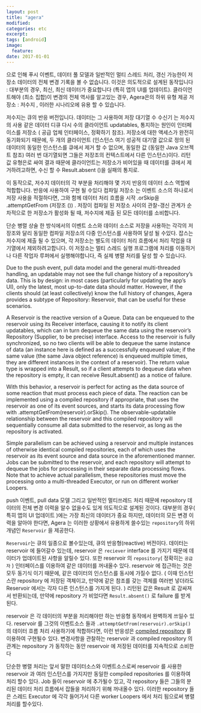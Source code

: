 ```yaml
---
layout: post
title: "agera"
modified: 
categories: etc
excerpt:
tags: [android]
image:
  feature:
date: 2017-01-01
---
```


으로 인해 푸시 이벤트, 데이터 풀 모델과 일반적인 멀티 스레드 처리, 갱신 가능한이 저장소 데이터의 전체 변경 기록을 볼 수 없습니다. 이것은 의도적으로 설계된 동작입니다 : 대부분의 경우, 최신, 최신 데이터가 중요합니다 (특히 앱의 UI를 업데이트). 클라이언트해야 (최소 집합)이 변경의 전체 역사를 알고있는 경우, Agera은의 하위 유형 제공 저장소 : 저수지 , 이러한 시나리오에 유용 할 수 있습니다.

저수지는 큐의 반응 버전입니다. 데이터는 그 사용하여 저장 대기열 수 수신기 는 저수지의 사용 같은 데이터 디큐 다시 수의 클라이언트 updatables, 통지하는 원인이 인터페이스를 저장소 ( 공급 업체 인터페이스, 정확하기 참조). 저장소에 대한 액세스가 완전히 동기화되기 때문에, 두 개의 클라이언트 (인스턴스 여기 성공적 대기열 값으로 정의 된 데이터의 동일한 인스턴스를 큐에서 제거 할 수 없으며, 동일한 값 (동일한 Java 오브젝트 참조) 여러 번 대기열되면 그들은 저장조의 컨텍스트에서 다른 인스턴스)이다. 리턴 값 유형은로 싸여 결과 때문에 클라이언트는 저장소가 비어있을 때 데이터를 큐에서 제거하려고하면, 수신 할 수 Result.absent ()을 실패의 통지로.

이 동작으로, 저수지 데이터의 각 부분을 처리해야 몇 가지 반응의 데이터 소스 역할에 적합합니다. 반응에 사용하여 구현 될 수있다 컴파일 저장소 는 이벤트 소스의 하나로서 저장 사용을 적절하다면, 그와 함께 데이터 처리 흐름을 시작 .orSkip을 .attemptGetFrom (저장조 ()) . 저장이 컴파일 된 저장소 사이의 관찰-갱신 관계가 순차적으로 한 저장소가 활성화 될 때, 저수지에 제출 된 모든 데이터를 소비합니다.

단순 병렬 상술 한 방식에서의 이벤트 소스와 데이터 소스로 저장을 사용하는 각각의 저장조와 달리 동일한 컴파일 저장소의 다중 인스턴스를 사용하여 달성 될 수있다. 잡스는 저수지에 제출 될 수 있으며, 각 저장소는 별도의 데이터 처리 흐름에서 처리 작업을 대기열에서 제외하려고합니다. 이 저장소는 멀티 스레드 실행 프로그램에 처리를 이동하거나 다른 작업자 루퍼에서 실행해야합니다, 즉 실제 병렬 처리를 달성 할 수 있습니다.


Due to the push event, pull data model and the general multi-threaded handling, an updatable may not see the full change history of a repository’s data. This is by design: in most cases (particularly for updating the app’s UI), only the latest, most up-to-date data should matter. However, if the clients should (at least collectively) know the full history of changes, Agera provides a subtype of Repository: Reservoir, that can be useful for these scenarios.

A Reservoir is the reactive version of a Queue. Data can be enqueued to the reservoir using its Receiver interface, causing it to notify its client updatables, which can in turn dequeue the same data using the reservoir’s Repository (Supplier, to be precise) interface. Access to the reservoir is fully synchronized, so no two clients will be able to dequeue the same instance of data (an instance here is defined as a successfully enqueued value; if the same value (the same Java object reference) is enqueued multiple times, they are different instances in the context of a reservoir). The return value type is wrapped into a Result, so if a client attempts to dequeue data when the repository is empty, it can receive Result.absent() as a notice of failure.

With this behavior, a reservoir is perfect for acting as the data source of some reaction that must process each piece of data. The reaction can be implemented using a compiled repository if appropriate, that uses the reservoir as one of its event sources, and starts its data processing flow with .attemptGetFrom(reservoir).orSkip(). The observable-updatable relationship between the reservoir and this compiled repository will sequentially consume all data submitted to the reservoir, as long as the repository is activated.

Simple parallelism can be achieved using a reservoir and multiple instances of otherwise identical compiled repositories, each of which uses the reservoir as its event source and data source in the aforementioned manner. Jobs can be submitted to the reservoir, and each repository will attempt to dequeue the jobs for processing in their separate data processing flows. Note that to achieve actual parallelism, these repositories must move the processing onto a multi-threaded Executor, or run on different worker Loopers.


push 이벤트, pull data 모델 그리고 일반적인 멀티쓰레드 처리 때문에 repository 데이터의 전체 변경 이력을 알수 없을수도 있게 의도적으로 설계된 것이다. 대부분의 경우( 특히 앱의 UI 업데이트 )에는 가장 최신의 데이터가 중요 하지만, 데이터의 모든 변경 이력을 알아야 한다면, Agera 는 이러한 상황에서 유용하게 쓸수있는 `repository`의 하위 개념인 `Reservoir` 을 제공한다.

`Reservoir`는  큐의 일종으로 볼수있는데, 큐의 반응형(reactive) 버전이다. 데이터는 reservoir 에 들어갈수 있는데, reservoir 은 `reciever` interface 를 가지기 때문에 데이터가 업데이트된 사항을 알릴수 있다. 또한 reservoir 의 `repository`( 정확히는 `공급자` ) 인터페이스를 이용하여 같은 데이터를 꺼내올수 있다. reservoir 에 접근하는 것은 모두 동기식 이기 때문에, 같은 데이터의 인스턴스를 동시에 가질수 없다. ( 이때 인스턴스란 repository 에 저장된 객체이고, 만약에 같은 참조를 갖는 객체를 여러번 넣더라도 Reservoir 에서는 각자 다른 인스턴스를 가지게 된다. ) 리턴된 값은 Result 로 감싸져서 반환되는데, 만약에 repository 가 비었다면 `Result.absent()` 로 failure 를 받게 된다.

reservoir 은 각 데이터의 부분을 처리해야만 하는 반응형 동작에서 완벽하게 쓰일수 있다. reservoir 를 그것의 이벤트소스 들과 `.attemptGetFrom(reservoir).orSkip()`의 데이터 흐름 처리 사용하기에 적합하다면, 이런 반응성은 [compiled repository](https://github.com/google/agera/wiki/Compiled-repositories) 를 이용하여 구현될수 있다. 변경사항을 관찰하는 reservoir 과 compiled repository 의 관계는 repository 가 동작하는 동안 reservoir 에 저장된 데이터를 지속적으로 소비한다

단순한 병렬 처리는 앞서 말한 데이터소스와 이벤트소스로써 reservoir 를 사용한 reservoir 과 여러 인스턴스를 가지지만 동일한 compiled repositories 를 이용하여 처리 할수 있다. Job 들이 reservoir 에 추가될수 있고, 각 repository 들은 그들의 분리된 데이터 처리 흐름에서 잡들을 처리하기 위해 꺼내올수 있다. 이러한 repository 들은 스레드 Executor 에 각각 들어가서 다른 worker Loopers 에서 처리 됨으로써 병렬 처리를 할수있다.

